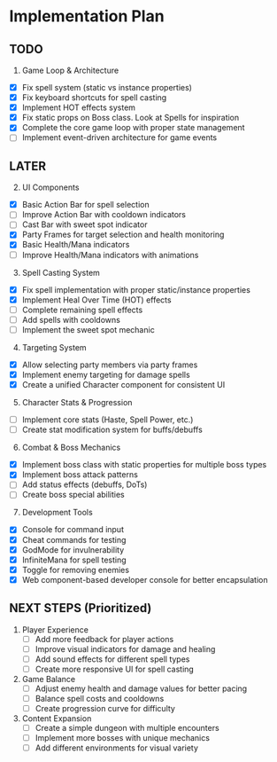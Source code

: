 # Implementation Plan


## TODO

1. Game Loop & Architecture

- [x] Fix spell system (static vs instance properties)
- [x] Fix keyboard shortcuts for spell casting
- [x] Implement HOT effects system
- [x] Fix static props on Boss class. Look at Spells for inspiration
- [x] Complete the core game loop with proper state management
- [ ] Implement event-driven architecture for game events

## LATER

2. UI Components

- [x] Basic Action Bar for spell selection
- [ ] Improve Action Bar with cooldown indicators
- [ ] Cast Bar with sweet spot indicator
- [x] Party Frames for target selection and health monitoring
- [x] Basic Health/Mana indicators
- [ ] Improve Health/Mana indicators with animations

3. Spell Casting System

- [x] Fix spell implementation with proper static/instance properties
- [x] Implement Heal Over Time (HOT) effects
- [ ] Complete remaining spell effects
- [ ] Add spells with cooldowns
- [ ] Implement the sweet spot mechanic

4. Targeting System

- [x] Allow selecting party members via party frames
- [x] Implement enemy targeting for damage spells
- [x] Create a unified Character component for consistent UI

5. Character Stats & Progression

- [ ] Implement core stats (Haste, Spell Power, etc.)
- [ ] Create stat modification system for buffs/debuffs

6. Combat & Boss Mechanics

- [x] Implement boss class with static properties for multiple boss types
- [x] Implement boss attack patterns
- [ ] Add status effects (debuffs, DoTs)
- [ ] Create boss special abilities

7. Development Tools

- [x] Console for command input
- [x] Cheat commands for testing
- [x] GodMode for invulnerability
- [x] InfiniteMana for spell testing
- [x] Toggle for removing enemies
- [x] Web component-based developer console for better encapsulation

## NEXT STEPS (Prioritized)

1. Player Experience
   - [ ] Add more feedback for player actions
   - [ ] Improve visual indicators for damage and healing
   - [ ] Add sound effects for different spell types
   - [ ] Create more responsive UI for spell casting

2. Game Balance
   - [ ] Adjust enemy health and damage values for better pacing
   - [ ] Balance spell costs and cooldowns
   - [ ] Create progression curve for difficulty

3. Content Expansion
   - [ ] Create a simple dungeon with multiple encounters
   - [ ] Implement more bosses with unique mechanics
   - [ ] Add different environments for visual variety